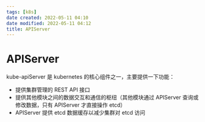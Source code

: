 ```yaml
---
tags: [k8s]
date created: 2022-05-11 04:10
date modified: 2022-05-11 04:12
title: APIServer
---
```


# APIServer

kube-apiServer 是 kubernetes 的核心组件之一，主要提供一下功能：

- 提供集群管理的 REST API 接口
- 提供其他模块之间的数据交互和通信的枢纽（其他模块通过 APIServer 查询或修改数据，只有 APIServer 才直接操作 etcd）
- APIServer 提供 etcd 数据缓存以减少集群对 etcd 访问